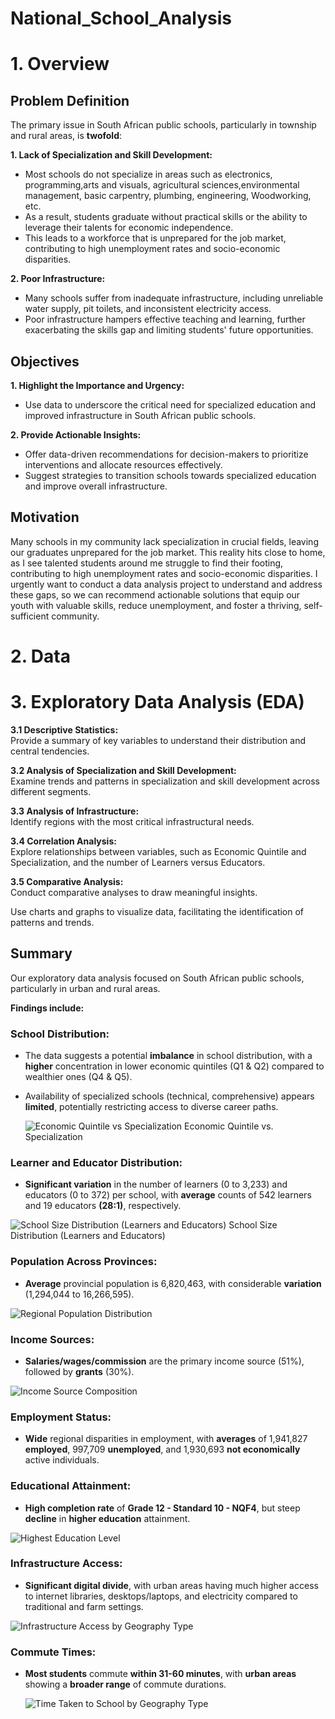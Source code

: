 # National_School_Analysis

# 1. Overview
 
## **Problem Definition**  
The primary issue in South African public schools, particularly in township and rural areas, is **twofold**:

**1.    Lack of Specialization and Skill Development:**  
- Most schools do not specialize in areas such as electronics, programming,arts and visuals, agricultural sciences,environmental management, basic carpentry, plumbing, engineering, Woodworking, etc.
- As a result, students graduate without practical skills or the ability to leverage their talents for economic independence.
- This leads to a workforce that is unprepared for the job market, contributing to high unemployment rates and socio-economic disparities.
  
**2.    Poor Infrastructure:**
- Many schools suffer from inadequate infrastructure, including unreliable water supply, pit toilets, and inconsistent electricity access.
- Poor infrastructure hampers effective teaching and learning, further exacerbating the skills gap and limiting students' future opportunities.

## **Objectives**  
  
**1. Highlight the Importance and Urgency:** 
- Use data to underscore the critical need for specialized education and improved infrastructure in South African public schools.

**2. Provide Actionable Insights:**
- Offer data-driven recommendations for decision-makers to prioritize interventions and allocate resources effectively.
- Suggest strategies to transition schools towards specialized education and improve overall infrastructure.

## **Motivation**
Many schools in my community lack specialization in crucial fields, leaving our graduates unprepared for the job market. This reality hits close to home, as I see talented students around me struggle to find their footing, contributing to high unemployment rates and socio-economic disparities. I urgently want to conduct a data analysis project to understand and address these gaps, so we can recommend actionable solutions that equip our youth with valuable skills, reduce unemployment, and foster a thriving, self-sufficient community.

# 2. Data

# 3. Exploratory Data Analysis (EDA)

**3.1 Descriptive Statistics:**  
Provide a summary of key variables to understand their distribution and central tendencies.  
  
**3.2 Analysis of Specialization and Skill Development:**  
Examine trends and patterns in specialization and skill development across different segments.  
  
**3.3 Analysis of Infrastructure:**  
Identify regions with the most critical infrastructural needs.  
  
**3.4 Correlation Analysis:**  
Explore relationships between variables, such as Economic Quintile and Specialization, and the number of Learners versus Educators.  
  
**3.5 Comparative Analysis:**  
Conduct comparative analyses to draw meaningful insights.  
  
Use charts and graphs to visualize data, facilitating the identification of patterns and trends.


## **Summary**  
  
Our exploratory data analysis focused on South African public schools, particularly in urban and rural areas.

**Findings include:**

### **School Distribution:**

- The data suggests a potential **imbalance** in school distribution, with a **higher** concentration in lower economic quintiles (Q1 & Q2) compared to wealthier ones (Q4 & Q5).
- Availability of specialized schools (technical, comprehensive) appears **limited**, potentially restricting access to diverse career paths.

  ![Economic Quintile vs  Specialization](https://github.com/DesmondMokhali/National_School_Analysis/assets/121891418/cbd1bb93-fe64-4734-9792-6c4a478a07e5)
Economic Quintile vs. Specialization

###  **Learner and Educator Distribution:**

- **Significant variation** in the number of learners (0 to 3,233) and educators (0 to 372) per school, with **average** counts of 542 learners and 19 educators **(28:1)**, respectively.

![School Size Distribution (Learners and Educators)](https://github.com/DesmondMokhali/National_School_Analysis/assets/121891418/69a04d4a-4a36-471b-85aa-5665b928f827)
School Size Distribution (Learners and Educators)


###  **Population Across Provinces:**

- **Average** provincial population is 6,820,463, with considerable **variation** (1,294,044 to 16,266,595).

![Regional Population Distribution](https://github.com/DesmondMokhali/National_School_Analysis/assets/121891418/1d0326e3-a9e0-4cd0-9893-c698451f183a)


###  **Income Sources:**

- **Salaries/wages/commission** are the primary income source (51%), followed by **grants** (30%).

![Income Source Composition](https://github.com/DesmondMokhali/National_School_Analysis/assets/121891418/4c901228-0897-4c40-9bcd-8030ab334bbe)


###  **Employment Status:**

- **Wide** regional disparities in employment, with **averages** of 1,941,827 **employed**, 997,709 **unemployed**, and 1,930,693 **not economically** active individuals.

###  **Educational Attainment:**

- **High completion rate** of **Grade 12 - Standard 10 - NQF4**, but steep **decline** in **higher education** attainment.

![Highest Education Level](https://github.com/DesmondMokhali/National_School_Analysis/assets/121891418/a6356e29-efaf-4fa5-99c9-b6303b79d9a6)


###  **Infrastructure Access:**

- **Significant digital divide**, with urban areas having much higher access to internet libraries, desktops/laptops, and electricity compared to traditional and farm settings.
  
![Infrastructure Access by Geography Type](https://github.com/DesmondMokhali/National_School_Analysis/assets/121891418/f8ce0ffd-b072-4f2b-ae40-c742ee43803a)

###  **Commute Times:**

- **Most students** commute **within 31-60 minutes**, with **urban areas** showing a **broader range** of commute durations.

  ![Time Taken to School by Geography Type](https://github.com/DesmondMokhali/National_School_Analysis/assets/121891418/dda4de97-8ca3-4bbe-9fc8-133811a399a7)






